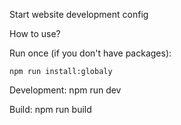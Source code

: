 Start website development config

How to use?


Run once (if you don't have packages):

    npm run install:globaly



Development:
    npm run dev



Build:
    npm run build